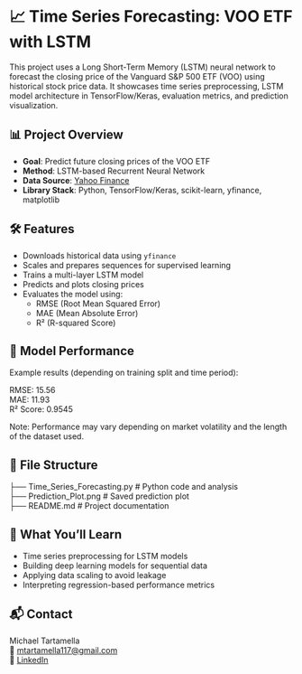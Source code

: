 # 📈 Time Series Forecasting: VOO ETF with LSTM

This project uses a Long Short-Term Memory (LSTM) neural network to forecast the closing price of the Vanguard S&P 500 ETF (VOO) using historical stock price data. It showcases time series preprocessing, LSTM model architecture in TensorFlow/Keras, evaluation metrics, and prediction visualization.

## 📊 Project Overview

- **Goal**: Predict future closing prices of the VOO ETF
- **Method**: LSTM-based Recurrent Neural Network
- **Data Source**: [Yahoo Finance](https://finance.yahoo.com/)
- **Library Stack**: Python, TensorFlow/Keras, scikit-learn, yfinance, matplotlib

## 🛠️ Features

- Downloads historical data using `yfinance`
- Scales and prepares sequences for supervised learning
- Trains a multi-layer LSTM model
- Predicts and plots closing prices
- Evaluates the model using:
  - RMSE (Root Mean Squared Error)
  - MAE (Mean Absolute Error)
  - R² (R-squared Score)

## 🧪 Model Performance

Example results (depending on training split and time period):

RMSE: 15.56  
MAE: 11.93  
R² Score: 0.9545  

Note: Performance may vary depending on market volatility and the length of the dataset used.

## 📂 File Structure

├── Time_Series_Forecasting.py     # Python code and analysis\
├── Prediction_Plot.png            # Saved prediction plot\
├── README.md                      # Project documentation

## 🧠 What You’ll Learn

- Time series preprocessing for LSTM models
- Building deep learning models for sequential data
- Applying data scaling to avoid leakage
- Interpreting regression-based performance metrics

## 📬 Contact

Michael Tartamella\
📧 mtartamella117@gmail.com\
🔗 [LinkedIn](https://www.linkedin.com/in/michael-tartamella/)  
